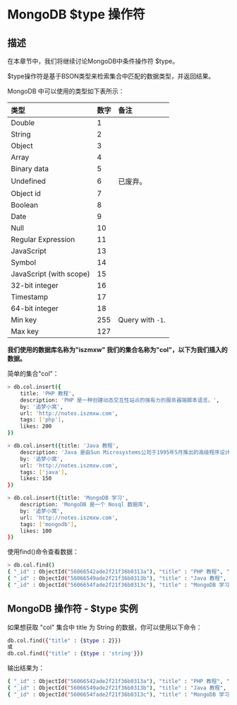 # MongoDB $type 操作符



## 描述

在本章节中，我们将继续讨论MongoDB中条件操作符 $type。

$type操作符是基于BSON类型来检索集合中匹配的数据类型，并返回结果。

MongoDB 中可以使用的类型如下表所示：

| **类型**                | **数字** | **备注**         |
| :---------------------- | :------- | :--------------- |
| Double                  | 1        |                  |
| String                  | 2        |                  |
| Object                  | 3        |                  |
| Array                   | 4        |                  |
| Binary data             | 5        |                  |
| Undefined               | 6        | 已废弃。         |
| Object id               | 7        |                  |
| Boolean                 | 8        |                  |
| Date                    | 9        |                  |
| Null                    | 10       |                  |
| Regular Expression      | 11       |                  |
| JavaScript              | 13       |                  |
| Symbol                  | 14       |                  |
| JavaScript (with scope) | 15       |                  |
| 32-bit integer          | 16       |                  |
| Timestamp               | 17       |                  |
| 64-bit integer          | 18       |                  |
| Min key                 | 255      | Query with `-1`. |
| Max key                 | 127      |                  |

**我们使用的数据库名称为"iszmxw" 我们的集合名称为"col"，以下为我们插入的数据。**

简单的集合"col"：

```sh
> db.col.insert({
    title: 'PHP 教程', 
    description: 'PHP 是一种创建动态交互性站点的强有力的服务器端脚本语言。',
    by: '追梦小窝',
    url: 'http://notes.iszmxw.com',
    tags: ['php'],
    likes: 200
})
```



```sh
> db.col.insert({title: 'Java 教程', 
    description: 'Java 是由Sun Microsystems公司于1995年5月推出的高级程序设计语言。',
    by: '追梦小窝',
    url: 'http://notes.iszmxw.com',
    tags: ['java'],
    likes: 150
})
```



```sh
> db.col.insert({title: 'MongoDB 学习', 
    description: 'MongoDB 是一个 Nosql 数据库',
    by: '追梦小窝',
    url: 'http://notes.iszmxw.com',
    tags: ['mongodb'],
    likes: 100
})
```

使用find()命令查看数据：

```sh
> db.col.find()
{ "_id" : ObjectId("56066542ade2f21f36b0313a"), "title" : "PHP 教程", "description" : "PHP 是一种创建动态交互性站点的强有力的服务器端脚本语言。", "by" : "追梦小窝", "url" : "http://notes.iszmxw.com", "tags" : [ "php" ], "likes" : 200 }
{ "_id" : ObjectId("56066549ade2f21f36b0313b"), "title" : "Java 教程", "description" : "Java 是由Sun Microsystems公司于1995年5月推出的高级程序设计语言。", "by" : "追梦小窝", "url" : "http://notes.iszmxw.com", "tags" : [ "java" ], "likes" : 150 }
{ "_id" : ObjectId("5606654fade2f21f36b0313c"), "title" : "MongoDB 学习", "description" : "MongoDB 是一个 Nosql 数据库", "by" : "追梦小窝", "url" : "http://notes.iszmxw.com", "tags" : [ "mongodb" ], "likes" : 100 }
```



## MongoDB 操作符 - $type 实例

如果想获取 "col" 集合中 title 为 String 的数据，你可以使用以下命令：

```sh
db.col.find({"title" : {$type : 2}})
或
db.col.find({"title" : {$type : 'string'}})
```

输出结果为：

```sh
{ "_id" : ObjectId("56066542ade2f21f36b0313a"), "title" : "PHP 教程", "description" : "PHP 是一种创建动态交互性站点的强有力的服务器端脚本语言。", "by" : "追梦小窝", "url" : "http://notes.iszmxw.com", "tags" : [ "php" ], "likes" : 200 }
{ "_id" : ObjectId("56066549ade2f21f36b0313b"), "title" : "Java 教程", "description" : "Java 是由Sun Microsystems公司于1995年5月推出的高级程序设计语言。", "by" : "追梦小窝", "url" : "http://notes.iszmxw.com", "tags" : [ "java" ], "likes" : 150 }
{ "_id" : ObjectId("5606654fade2f21f36b0313c"), "title" : "MongoDB 学习", "description" : "MongoDB 是一个 Nosql 数据库", "by" : "追梦小窝", "url" : "http://notes.iszmxw.com", "tags" : [ "mongodb" ], "likes" : 100 }
```